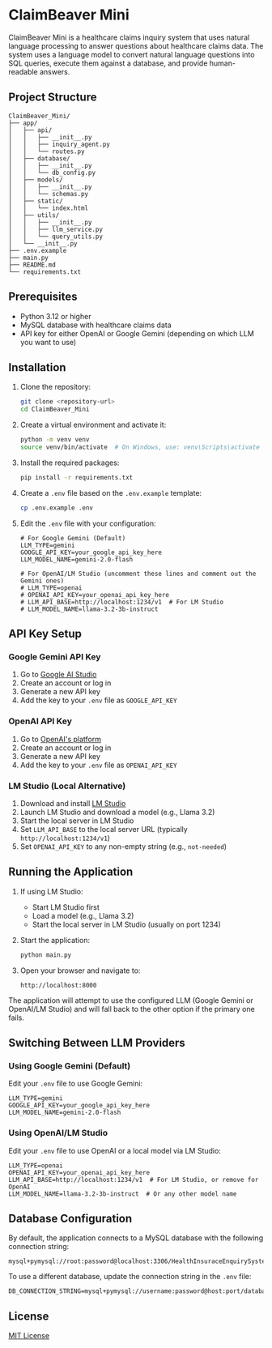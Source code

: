 # ClaimBeaver Mini

ClaimBeaver Mini is a healthcare claims inquiry system that uses natural language processing to answer questions about healthcare claims data. The system uses a language model to convert natural language questions into SQL queries, execute them against a database, and provide human-readable answers.

## Project Structure

```
ClaimBeaver_Mini/
├── app/
│   ├── api/
│   │   ├── __init__.py
│   │   ├── inquiry_agent.py
│   │   └── routes.py
│   ├── database/
│   │   ├── __init__.py
│   │   └── db_config.py
│   ├── models/
│   │   ├── __init__.py
│   │   └── schemas.py
│   ├── static/
│   │   └── index.html
│   ├── utils/
│   │   ├── __init__.py
│   │   ├── llm_service.py
│   │   └── query_utils.py
│   └── __init__.py
├── .env.example
├── main.py
├── README.md
└── requirements.txt
```

## Prerequisites

- Python 3.12 or higher
- MySQL database with healthcare claims data
- API key for either OpenAI or Google Gemini (depending on which LLM you want to use)

## Installation

1. Clone the repository:
   ```bash
   git clone <repository-url>
   cd ClaimBeaver_Mini
   ```

2. Create a virtual environment and activate it:
   ```bash
   python -m venv venv
   source venv/bin/activate  # On Windows, use: venv\Scripts\activate
   ```

3. Install the required packages:
   ```bash
   pip install -r requirements.txt
   ```

4. Create a `.env` file based on the `.env.example` template:
   ```bash
   cp .env.example .env
   ```

5. Edit the `.env` file with your configuration:
   ```
   # For Google Gemini (Default)
   LLM_TYPE=gemini
   GOOGLE_API_KEY=your_google_api_key_here
   LLM_MODEL_NAME=gemini-2.0-flash

   # For OpenAI/LM Studio (uncomment these lines and comment out the Gemini ones)
   # LLM_TYPE=openai
   # OPENAI_API_KEY=your_openai_api_key_here
   # LLM_API_BASE=http://localhost:1234/v1  # For LM Studio
   # LLM_MODEL_NAME=llama-3.2-3b-instruct
   ```

## API Key Setup

### Google Gemini API Key
1. Go to [Google AI Studio](https://makersuite.google.com/app/apikey)
2. Create an account or log in
3. Generate a new API key
4. Add the key to your `.env` file as `GOOGLE_API_KEY`

### OpenAI API Key
1. Go to [OpenAI's platform](https://platform.openai.com/account/api-keys)
2. Create an account or log in
3. Generate a new API key
4. Add the key to your `.env` file as `OPENAI_API_KEY`

### LM Studio (Local Alternative)
1. Download and install [LM Studio](https://lmstudio.ai/)
2. Launch LM Studio and download a model (e.g., Llama 3.2)
3. Start the local server in LM Studio
4. Set `LLM_API_BASE` to the local server URL (typically `http://localhost:1234/v1`)
5. Set `OPENAI_API_KEY` to any non-empty string (e.g., `not-needed`)

## Running the Application

1. If using LM Studio:
   - Start LM Studio first
   - Load a model (e.g., Llama 3.2)
   - Start the local server in LM Studio (usually on port 1234)

2. Start the application:
   ```bash
   python main.py
   ```

3. Open your browser and navigate to:
   ```
   http://localhost:8000
   ```

The application will attempt to use the configured LLM (Google Gemini or OpenAI/LM Studio) and will fall back to the other option if the primary one fails.

## Switching Between LLM Providers

### Using Google Gemini (Default)
Edit your `.env` file to use Google Gemini:
```
LLM_TYPE=gemini
GOOGLE_API_KEY=your_google_api_key_here
LLM_MODEL_NAME=gemini-2.0-flash
```

### Using OpenAI/LM Studio
Edit your `.env` file to use OpenAI or a local model via LM Studio:
```
LLM_TYPE=openai
OPENAI_API_KEY=your_openai_api_key_here
LLM_API_BASE=http://localhost:1234/v1  # For LM Studio, or remove for OpenAI
LLM_MODEL_NAME=llama-3.2-3b-instruct  # Or any other model name
```

## Database Configuration

By default, the application connects to a MySQL database with the following connection string:
```
mysql+pymysql://root:password@localhost:3306/HealthInsuraceEnquirySystem
```

To use a different database, update the connection string in the `.env` file:
```
DB_CONNECTION_STRING=mysql+pymysql://username:password@host:port/database_name
```

## License

[MIT License](LICENSE)
